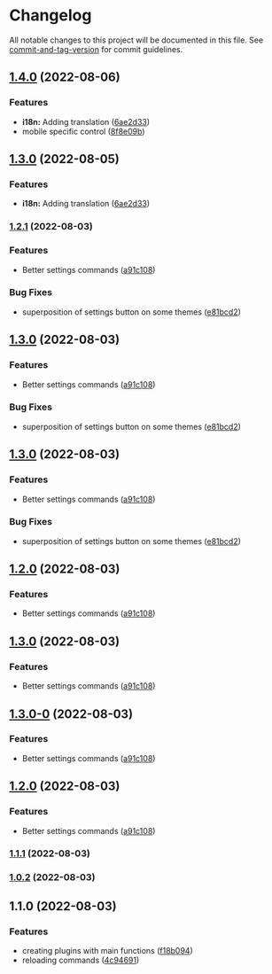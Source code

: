 # Changelog

All notable changes to this project will be documented in this file. See [commit-and-tag-version](https://github.com/absolute-version/commit-and-tag-version) for commit guidelines.

## [1.4.0](https://github.com/Mara-Li/obsidian-group-snippets/compare/1.2.1...1.4.0) (2022-08-06)


### Features

* **i18n:** Adding translation ([6ae2d33](https://github.com/Mara-Li/obsidian-group-snippets/commit/6ae2d3356ffe7cefee3f37b0a91ed327000fb634))
* mobile specific control ([8f8e09b](https://github.com/Mara-Li/obsidian-group-snippets/commit/8f8e09b8682d687ea306e9f05650d891b407ba3d))

## [1.3.0](https://github.com/Mara-Li/obsidian-group-snippets/compare/1.2.1...1.3.0) (2022-08-05)


### Features

* **i18n:** Adding translation ([6ae2d33](https://github.com/Mara-Li/obsidian-group-snippets/commit/6ae2d3356ffe7cefee3f37b0a91ed327000fb634))

### [1.2.1](https://github.com/Mara-Li/obsidian-group-snippets/compare/1.1.0...1.2.1) (2022-08-03)


### Features

* Better settings commands ([a91c108](https://github.com/Mara-Li/obsidian-group-snippets/commit/a91c10857baa2a88fc43015d47bc0c2fe9dc4381))


### Bug Fixes

* superposition of settings button on some themes ([e81bcd2](https://github.com/Mara-Li/obsidian-group-snippets/commit/e81bcd28c2c9f5559959e4787825892edf856153))

## [1.3.0](https://github.com/Mara-Li/obsidian-group-snippets/compare/1.1.0...1.3.0) (2022-08-03)


### Features

* Better settings commands ([a91c108](https://github.com/Mara-Li/obsidian-group-snippets/commit/a91c10857baa2a88fc43015d47bc0c2fe9dc4381))


### Bug Fixes

* superposition of settings button on some themes ([e81bcd2](https://github.com/Mara-Li/obsidian-group-snippets/commit/e81bcd28c2c9f5559959e4787825892edf856153))

## [1.3.0](https://github.com/Mara-Li/obsidian-group-snippets/compare/1.1.0...1.3.0) (2022-08-03)


### Features

* Better settings commands ([a91c108](https://github.com/Mara-Li/obsidian-group-snippets/commit/a91c10857baa2a88fc43015d47bc0c2fe9dc4381))


### Bug Fixes

* superposition of settings button on some themes ([e81bcd2](https://github.com/Mara-Li/obsidian-group-snippets/commit/e81bcd28c2c9f5559959e4787825892edf856153))

## [1.2.0](https://github.com/Mara-Li/obsidian-group-snippets/compare/1.1.0...1.2.0) (2022-08-03)


### Features

* Better settings commands ([a91c108](https://github.com/Mara-Li/obsidian-group-snippets/commit/a91c10857baa2a88fc43015d47bc0c2fe9dc4381))

## [1.3.0](https://github.com/Mara-Li/obsidian-group-snippets/compare/1.1.0...1.3.0) (2022-08-03)


### Features

* Better settings commands ([a91c108](https://github.com/Mara-Li/obsidian-group-snippets/commit/a91c10857baa2a88fc43015d47bc0c2fe9dc4381))

## [1.3.0-0](https://github.com/Mara-Li/obsidian-group-snippets/compare/1.1.0...1.3.0-0) (2022-08-03)


### Features

* Better settings commands ([a91c108](https://github.com/Mara-Li/obsidian-group-snippets/commit/a91c10857baa2a88fc43015d47bc0c2fe9dc4381))

## [1.2.0](https://github.com/Mara-Li/obsidian-group-snippets/compare/1.1.0...1.2.0) (2022-08-03)


### Features

* Better settings commands ([a91c108](https://github.com/Mara-Li/obsidian-group-snippets/commit/a91c10857baa2a88fc43015d47bc0c2fe9dc4381))

### [1.1.1](https://github.com/Mara-Li/obsidian-group-snippets/compare/1.1.0...1.1.1) (2022-08-03)

### [1.0.2](https://github.com/Mara-Li/obsidian-group-snippets/compare/1.1.0...1.0.2) (2022-08-03)

## 1.1.0 (2022-08-03)


### Features

* creating plugins with main functions ([f18b094](https://github.com/Mara-Li/obsidian-group-snippets/commit/f18b094151d4402531ea49bafd7d24817b157b2f))
* reloading commands ([4c94691](https://github.com/Mara-Li/obsidian-group-snippets/commit/4c9469154f5d8a2a76ee339bc43a46cbff6e00df))
